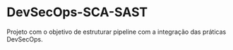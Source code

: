 # DevSecOps-SCA-SAST

Projeto com o objetivo de estruturar pipeline com a integração das práticas DevSecOps. 
